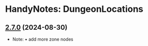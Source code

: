 # HandyNotes: DungeonLocations
## [2.7.0](https://github.com/Ssesmar/HandyNotes_DungeonLocations) (2024-08-30)
- Note: 
• add more zone nodes